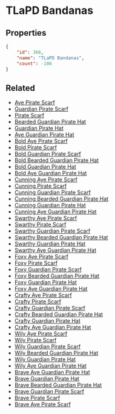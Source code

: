 # TLaPD Bandanas

<no description available>

## Properties

```json
{
    "id": 366,
    "name": "TLaPD Bandanas",
    "count": -100
}
```

## Related

- [Aye Pirate Scarf](../items/5909-aye-pirate-scarf.md)
- [Guardian Pirate Scarf](../items/5910-guardian-pirate-scarf.md)
- [Pirate Scarf](../items/5911-pirate-scarf.md)
- [Bearded Guardian Pirate Hat](../items/5912-bearded-guardian-pirate-hat.md)
- [Guardian Pirate Hat](../items/5913-guardian-pirate-hat.md)
- [Aye Guardian Pirate Hat](../items/5914-aye-guardian-pirate-hat.md)
- [Bold Aye Pirate Scarf](../items/5915-bold-aye-pirate-scarf.md)
- [Bold Pirate Scarf](../items/5916-bold-pirate-scarf.md)
- [Bold Guardian Pirate Scarf](../items/5917-bold-guardian-pirate-scarf.md)
- [Bold Bearded Guardian Pirate Hat](../items/5918-bold-bearded-guardian-pirate-hat.md)
- [Bold Guardian Pirate Hat](../items/5919-bold-guardian-pirate-hat.md)
- [Bold Aye Guardian Pirate Hat](../items/5920-bold-aye-guardian-pirate-hat.md)
- [Cunning Aye Pirate Scarf](../items/5921-cunning-aye-pirate-scarf.md)
- [Cunning Pirate Scarf](../items/5922-cunning-pirate-scarf.md)
- [Cunning Guardian Pirate Scarf](../items/5923-cunning-guardian-pirate-scarf.md)
- [Cunning Bearded Guardian Pirate Hat](../items/5924-cunning-bearded-guardian-pirate-hat.md)
- [Cunning Guardian Pirate Hat](../items/5925-cunning-guardian-pirate-hat.md)
- [Cunning Aye Guardian Pirate Hat](../items/5926-cunning-aye-guardian-pirate-hat.md)
- [Swarthy Aye Pirate Scarf](../items/5927-swarthy-aye-pirate-scarf.md)
- [Swarthy Pirate Scarf](../items/5928-swarthy-pirate-scarf.md)
- [Swarthy Guardian Pirate Scarf](../items/5929-swarthy-guardian-pirate-scarf.md)
- [Swarthy Bearded Guardian Pirate Hat](../items/5930-swarthy-bearded-guardian-pirate-hat.md)
- [Swarthy Guardian Pirate Hat](../items/5931-swarthy-guardian-pirate-hat.md)
- [Swarthy Aye Guardian Pirate Hat](../items/5932-swarthy-aye-guardian-pirate-hat.md)
- [Foxy Aye Pirate Scarf](../items/5933-foxy-aye-pirate-scarf.md)
- [Foxy Pirate Scarf](../items/5934-foxy-pirate-scarf.md)
- [Foxy Guardian Pirate Scarf](../items/5935-foxy-guardian-pirate-scarf.md)
- [Foxy Bearded Guardian Pirate Hat](../items/5936-foxy-bearded-guardian-pirate-hat.md)
- [Foxy Guardian Pirate Hat](../items/5937-foxy-guardian-pirate-hat.md)
- [Foxy Aye Guardian Pirate Hat](../items/5938-foxy-aye-guardian-pirate-hat.md)
- [Crafty Aye Pirate Scarf](../items/5939-crafty-aye-pirate-scarf.md)
- [Crafty Pirate Scarf](../items/5940-crafty-pirate-scarf.md)
- [Crafty Guardian Pirate Scarf](../items/5941-crafty-guardian-pirate-scarf.md)
- [Crafty Bearded Guardian Pirate Hat](../items/5942-crafty-bearded-guardian-pirate-hat.md)
- [Crafty Guardian Pirate Hat](../items/5943-crafty-guardian-pirate-hat.md)
- [Crafty Aye Guardian Pirate Hat](../items/5944-crafty-aye-guardian-pirate-hat.md)
- [Wily Aye Pirate Scarf](../items/5945-wily-aye-pirate-scarf.md)
- [Wily Pirate Scarf](../items/5946-wily-pirate-scarf.md)
- [Wily Guardian Pirate Scarf](../items/5947-wily-guardian-pirate-scarf.md)
- [Wily Bearded Guardian Pirate Hat](../items/5948-wily-bearded-guardian-pirate-hat.md)
- [Wily Guardian Pirate Hat](../items/5949-wily-guardian-pirate-hat.md)
- [Wily Aye Guardian Pirate Hat](../items/5950-wily-aye-guardian-pirate-hat.md)
- [Brave Aye Guardian Pirate Hat](../items/14688-brave-aye-guardian-pirate-hat.md)
- [Brave Guardian Pirate Hat](../items/14689-brave-guardian-pirate-hat.md)
- [Brave Bearded Guardian Pirate Hat](../items/14690-brave-bearded-guardian-pirate-hat.md)
- [Brave Guardian Pirate Scarf](../items/14691-brave-guardian-pirate-scarf.md)
- [Brave Pirate Scarf](../items/14692-brave-pirate-scarf.md)
- [Brave Aye Pirate Scarf](../items/14717-brave-aye-pirate-scarf.md)

